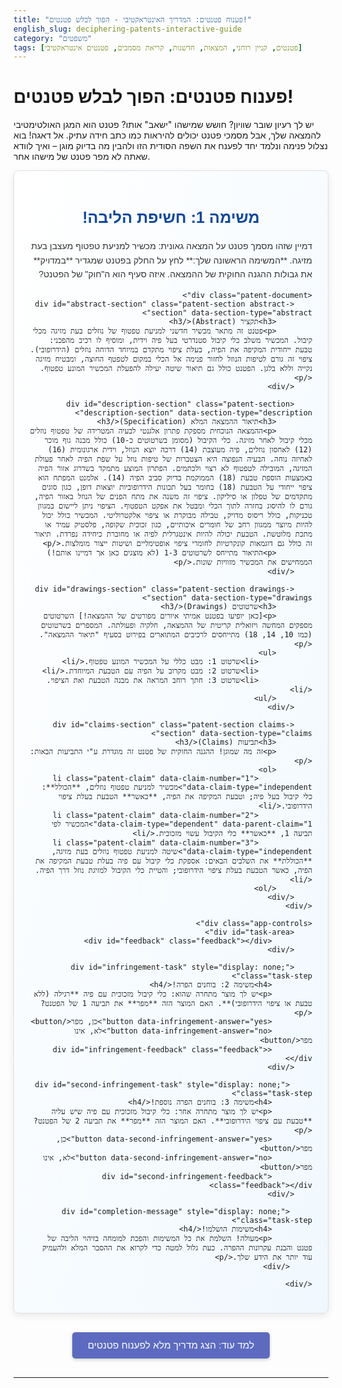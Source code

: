 ```yaml
---
title: "פענוח פטנטים: המדריך האינטראקטיבי - הפוך לבלש פטנטים!"
english_slug: deciphering-patents-interactive-guide
category: "משפטים"
tags: [פטנטים, קניין רוחני, המצאות, חדשנות, קריאת מסמכים, פטנטים אינטראקטיבי]
---
```

# פענוח פטנטים: הפוך לבלש פטנטים!

יש לך רעיון שובר שוויון? חושש שמישהו "ישאב" אותו? פטנט הוא המגן האולטימטיבי להמצאה שלך, אבל מסמכי פטנט יכולים להיראות כמו כתב חידה עתיק. אל דאגה! בוא נצלול פנימה ונלמד יחד לפענח את השפה הסודית הזו ולהבין מה בדיוק מוגן – ואיך לוודא שאתה לא מפר פטנט של מישהו אחר.

<div class="interactive-patent-app">
    <h2>משימה 1: חשיפת הליבה!</h2>
    <p>דמיין שזהו מסמך פטנט על המצאה גאונית: מכשיר למניעת טפטוף מעצבן בעת מזיגה. **המשימה הראשונה שלך:** לחץ על החלק בפטנט שמגדיר **במדויק** את גבולות ההגנה החוקית של ההמצאה. איזה סעיף הוא ה"חוק" של הפטנט?</p>

    <div class="patent-document">
        <div id="abstract-section" class="patent-section abstract-section" data-section-type="abstract">
            <h3>תקציר (Abstract)</h3>
            <p>פטנט זה מתאר מכשיר חדשני למניעת טפטוף של נוזלים בעת מזיגה מכלי קיבול. המכשיר משלב כלי קיבול סטנדרטי בעל פיה וידית, ומוסיף לו רכיב מהפכני: טבעת ייחודית המקיפה את הפיה, בעלת ציפוי מתקדם במיוחד הדוחה נוזלים (הידרופובי). ציפוי זה גורם לטיפות הנוזל לחזור פנימה אל הכלי במקום לטפטף החוצה, ומבטיח מזיגה נקייה וללא בלגן. הפטנט כולל גם תיאור שיטה יעילה להפעלת המכשיר המונע טפטוף.</p>
        </div>

        <div id="description-section" class="patent-section description-section" data-section-type="description">
            <h3>תיאור ההמצאה המלא (Specification)</h3>
            <p>ההמצאה הנוכחית מספקת פתרון אלגנטי לבעיה המטרידה של טפטוף נוזלים מכלי קיבול לאחר מזיגה. כלי הקיבול (מסומן בשרטוטים כ-10) כולל מבנה גוף מוכר (12) לאחסון נוזלים, פיה מעוצבת (14) דרכה יוצא הנוזל, וידית ארגונומית (16) לאחיזה נוחה. הבעיה הנפוצה היא הצטברות של טיפות נוזל על שפת הפיה לאחר פעולת המזיגה, המובילה לטפטוף לא רצוי ולכתמים. הפתרון המוצע מתמקד בשדרוג אזור הפיה באמצעות הוספת טבעת (18) הממוקמת בדיוק סביב הפיה (14). אלמנט המפתח הוא ציפוי ייחודי על הטבעת (18) בחומר בעל תכונות הידרופוביות יוצאות דופן, כגון סוגים מתקדמים של טפלון או סיליקון. ציפוי זה משנה את מתח הפנים של הנוזל באזור הפיה, גורם לו להיסוג בחזרה לתוך הכלי ומבטל את אפקט הטפטוף. הציפוי ניתן ליישום במגוון טכניקות, כולל ריסוס מדויק, טבילה מבוקרת או ציפוי אלקטרוליטי. המכשיר כולל יכול להיות מיוצר ממגוון רחב של חומרים איכותיים, כגון זכוכית שקופה, פלסטיק עמיד או מתכת מלוטשת. הטבעת יכולה להיות אינטגרלית לפיה או מחוברת כיחידה נפרדת. תיאור זה כולל גם דוגמאות קונקרטיות לחומרי ציפוי אופטימליים ושיטות ייצור מומלצות.</p>
            <p>התיאור מתייחס לשרטוטים 1-3 (לא מוצגים כאן אך דמיינו אותם!) הממחישים את המכשיר מזוויות שונות.</p>
        </div>

        <div id="drawings-section" class="patent-section drawings-section" data-section-type="drawings">
            <h3>שרטוטים (Drawings)</h3>
            <p>[כאן יופיעו בפטנט אמיתי איורים מפורטים של ההמצאה!] השרטוטים מספקים המחשה ויזואלית קריטית של ההמצאה, חלקיה ופעולתה. המספרים בשרטוטים (כמו 10, 14, 18) מתייחסים לרכיבים המתוארים בפירוט בסעיף "תיאור ההמצאה".</p>
            <ul>
                <li>שרטוט 1: מבט כללי על המכשיר המונע טפטוף.</li>
                <li>שרטוט 2: מבט מקרוב על הפיה עם הטבעת המיוחדת.</li>
                <li>שרטוט 3: חתך רוחב המראה את מבנה הטבעת ואת הציפוי.</li>
            </ul>
        </div>

        <div id="claims-section" class="patent-section claims-section" data-section-type="claims">
            <h3>תביעות (Claims)</h3>
            <p>זה מה שמוגן! ההגנה החוקית של פטנט זה מוגדרת ע"י התביעות הבאות:</p>
            <ol>
                <li class="patent-claim" data-claim-number="1" data-claim-type="independent">מכשיר למניעת טפטוף נוזלים, **הכולל**: כלי קיבול בעל פיה; וטבעת המקיפה את הפיה, **כאשר** הטבעת בעלת ציפוי הידרופובי.</li>
                <li class="patent-claim" data-claim-number="2" data-claim-type="dependent" data-parent-claim="1">המכשיר לפי תביעה 1, **כאשר** כלי הקיבול עשוי מזכוכית.</li>
                <li class="patent-claim" data-claim-number="3" data-claim-type="independent">שיטה למניעת טפטוף נוזלים בעת מזיגה, **הכוללת** את השלבים הבאים: אספקת כלי קיבול עם פיה בעלת טבעת המקיפה את הפיה, כאשר הטבעת בעלת ציפוי הידרופובי; והטיית כלי הקיבול למזיגת נוזל דרך הפיה.</li>
            </ol>
        </div>
    </div>

    <div class="app-controls">
        <div id="task-area">
             <div id="feedback" class="feedback"></div>
        </div>

        <div id="infringement-task" style="display: none;" class="task-step">
             <h4>משימה 2: בוחנים הפרה!</h4>
             <p>יש לך מוצר מתחרה שהוא: כלי קיבול מזכוכית עם פיה **רגילה (ללא טבעת או ציפוי הידרופובי)**. האם המוצר הזה **מפר** את תביעה 1 של הפטנט?</p>
             <button data-infringement-answer="yes">כן, מפר</button>
             <button data-infringement-answer="no">לא, אינו מפר</button>
             <div id="infringement-feedback" class="feedback"></div>
        </div>

         <div id="second-infringement-task" style="display: none;" class="task-step">
             <h4>משימה 3: בוחנים הפרה נוספת!</h4>
             <p>יש לך מוצר מתחרה אחר: כלי קיבול מזכוכית עם פיה שיש עליה **טבעת עם ציפוי הידרופובי**. האם המוצר הזה **מפר** את תביעה 2 של הפטנט?</p>
             <button data-second-infringement-answer="yes">כן, מפר</button>
             <button data-second-infringement-answer="no">לא, אינו מפר</button>
             <div id="second-infringement-feedback" class="feedback"></div>
        </div>

         <div id="completion-message" style="display: none;" class="task-step">
             <h4>משימות הושלמו!</h4>
             <p>מעולה! השלמת את כל המשימות והפכת למומחה בזיהוי הליבה של פטנט והבנת עקרונות ההפרה. כעת גלול למטה כדי לקרוא את ההסבר המלא ולהעמיק עוד יותר את הידע שלך.</p>
         </div>

    </div>
</div>

<button id="show-explanation">למד עוד: הצג מדריך מלא לפענוח פטנטים</button>

<div id="explanation-content" style="display: none;">
    <h2>המדריך המלא לפענוח פטנטים: עקרונות יסוד</h2>

    <h3>מהו פטנט ומדוע הוא סופר חשוב?</h3>
    <p>תחשוב על פטנט כתעודת בעלות חוקית על רעיון גאוני. זוהי זכות בלעדית הניתנת לממציא על המצאה חדשה, שימושית, ובעלת התקדמות המצאתית (לא מובנת מאליה לאדם ממוצע בתחום). הפטנט מעניק לממציא את הכוח למנוע מכל אחד אחר בעולם (במדינה בה הוגש הפטנט) לייצר, להשתמש, למכור, להציע למכירה או לייבא את ההמצאה המוגנת, בדרך כלל למשך 20 שנה. למה כדאי לך לדעת לקרוא פטנטים?</p>
    <ul>
        <li>**הגן על עצמך:** הבן בדיוק מה הפטנט שלך מגן עליו וכיצד למקסם את ההגנה.</li>
        <li>**הימנע מצרות:** ודא שהמוצר או השירות שאתה בונה לא דורכים על אצבעות (קניין רוחני) של מישהו אחר (תהליך שנקרא Freedom to Operate - FTO).</li>
        <li>**קבל השראה:** פטנטים הם מאגר ענק של ידע טכנולוגי קיים. למד מה כבר קיים ובנה עליו!</li>
        <li>**הערך שווי:** הבן את הכוח והשווי של חברות על בסיס פורטפוליו הפטנטים שלהן.</li>
    </ul>

    <h3>המבנה המסתורי של מסמך פטנט – מפוצחים את הקוד</h3>
    <p>מסמך פטנט אולי נראה כמו גוש טקסט ושרטוטים, אבל יש לו מבנה קבוע וברור:</p>
    <ul>
        <li>**עמוד שער:** כמו כרטיס ביקור של הפטנט – כולל מספר, תאריכים חשובים, מי המציא, מי הגיש, וקטגוריות טכניות.</li>
        <li>**תקציר (Abstract):** כמו תקציר בספר – נותן סקירה קצרה של מהות ההמצאה. מעולה להבנה ראשונית, אבל **זכור: הוא לא מגדיר את ההגנה החוקית!**</li>
        <li>**תיאור ההמצאה המלא (Specification):** זהו ה"סיפור" המלא של ההמצאה. הוא מספר על הבעיה שההמצאה פותרת, מתאר אותה בפירוט רב (עם דוגמאות!), מסביר איך לבנות או להפעיל אותה, ולעיתים כולל גם רקע טכנולוגי. חלק זה עוזר להבין את ההמצאה לעומק, אבל גם הוא **אינו מגדיר את הגבולות המשפטיים**.</li>
        <li>**שרטוטים (Drawings):** התמונות של ההמצאה! מאפשרים לראות איך ההמצאה נראית ולפעמים גם איך היא פועלת. הסימונים המספריים מחברים אותם לתיאור המפורט. חשובים להבנה, אבל **לא מגדירים את גבולות ההגנה**.</li>
        <li>**תביעות (Claims):** **הנה הלב הפועם של הפטנט!** כל משפט בתביעות (המכונה "תביעה" בודדת) הוא ניסוח משפטי מדויק של רכיבים או שלבים שהמצאה חייבת לכלול כדי להיחשב כמפרה את הפטנט. רק מה שמופיע בתביעות - ורק אם מוצר או שיטה כוללים את *כל* הרכיבים/שלבים של *לפחות תביעה אחת* - נחשב כהגנה החוקית.</li>
    </ul>

    <h3>ניתוח התביעות – המפתח לפענוח ההגנה</h3>
    <p>כפי שלמדת במשימה הראשונה, התביעות הן הכוח האמיתי של הפטנט. הן כמו גדר בלתי נראית מסביב להמצאה שלך. כל תביעה היא יחידה עצמאית (גם אם היא "תלויה" בתביעה אחרת לצורך הגדרתה המלאה), והיא מגדירה היקף הגנה ספציפי.</p>
    <p>שני סוגי תביעות מרכזיים:</p>
    <ul>
        <li>**תביעה בלתי תלויה (Independent Claim):** זוהי תביעה שעומדת בפני עצמה ומגדירה את ליבת ההמצאה באופן הרחב ביותר (מבחינת רכיבים/שלבים הכרחיים). אם מוצר/שיטה מפרה תביעה בלתי תלויה, היא מפרה את הפטנט.</li>
        <li>**תביעה תלויה (Dependent Claim):** תביעה זו מתייחסת תמיד לתביעה קודמת (בלתי תלויה או תלויה אחרת), ומוסיפה לה הגבלה, מאפיין או פרט נוסף. היא מצמצמת את ההגנה של התביעה אליה היא מתייחסת. מוצר/שיטה יכול לפר תביעה תלויה רק אם הוא מפר קודם כל את התביעה אליה היא מתייחסת, וגם מקיים את הדרישה הנוספת שהיא מוסיפה.</li>
    </ul>

    <h3>איך "לפרק" תביעה בודדת?</h3>
    <p>קריאת תביעה היא עבודה בלשית. עקוב אחרי השלבים:</p>
    <ol>
        <li>**זהה את הסוג:** האם זו תביעת מוצר (מכשיר, מערכת) או תביעת שיטה (תהליך)?</li>
        <li>**חפש את מילת הפתיחה:** לרוב תכלול "A [סוג ההמצאה] comprising..." (מכשיר הכולל...). המילה "comprising" (הכולל) היא רחבה - היא אומרת שההמצאה *חייבת* לכלול את הרכיבים הבאים, אבל *יכולה* לכלול עוד רכיבים נוספים. מילים אחרות (כמו "consisting of" - המורכב מ...) הן מצמצמות יותר.</li>
        <li>**פרק לרכיבים/שלבים:** כל נקודה פסיק בתוך תביעה בודדת מפרידה בדרך כלל בין רכיב אחד לרכיב הבא, או בין שלב אחד לשלב הבא. רשום את כל הרכיבים/שלבים בנפרד.</li>
        <li>**הבן את הקשרים:** איך הרכיבים מתחברים זה לזה? (למשל, "טבעת המקיפה את הפיה").</li>
        <li>**חזור לתיאור אם צריך:** אם מונח בתביעה אינו ברור, חפש את ההסבר המפורט שלו בסעיף התיאור המלא. התיאור משמש כמילון למונחים בתביעות.</li>
    </ol>

    <h3>הבחנה סופר-קריטית: תביעות מול תיאור</h3>
    <p>זו הטעות הנפוצה ביותר! אנשים קוראים את התיאור המלא וחושבים שכל מה שמוזכר שם מוגן. **זה לא נכון!** התיאור מספק את הרקע הטכני, דוגמאות ודרכים רבות ליישם את ההמצאה, אבל **רק התביעות הן שמגדירות את ההגנה החוקית**. אם התיאור המלא מתאר 20 שימושים שונים להמצאה, אבל התביעות מגדירות רק שימוש אחד, אז רק השימוש הספציפי הזה מוגן חוקית בתביעות הספציפיות האלה.</p>

    <h3>איך קובעים אם יש הפרת פטנט (Infringement)?</h3>
    <p>הפרה מתרחשת כאשר מוצר או שיטה של צד שלישי כוללים את **כל** הרכיבים או השלבים של **לפחות תביעה אחת** בפטנט תקף, וזאת ללא רשות בעל הפטנט. הנוסחה היא: כדי לקבוע הפרה, קח את התביעה הבלתי תלויה הרחבה ביותר. עבור רכיב אחר רכיב (או שלב אחר שלב) ובדוק האם הוא קיים במוצר/שיטה שאתה בודק. **רק אם *כל* הרכיבים/שלבים של תביעה מסוימת קיימים במוצר/שיטה החשודים, אז יש הפרה של אותה תביעה.** מספיק שרכיב אחד חסר, ואין הפרה של אותה תביעה. אם מוצר מפר תביעה בלתי תלויה אחת, הוא מפר את הפטנט כולו. לאחר מכן ניתן לבדוק גם תביעות תלויות רלוונטיות.</p>

    <h3>טיפים לבלשי פטנטים מתחילים: קריאה ממוקדת ויעילה</h3>
    <ul>
        <li>**התחל מלמעלה:** קרא תחילה את התקציר והתבונן בשרטוטים לקבלת תמונה כללית מהירה.</li>
        <li>**צלול לתיאור (אבל לא הכל):** קרא מספיק מהתיאור כדי להבין את הרקע הטכני ואת אופן הפעולה העקרוני של ההמצאה, במיוחד את ההפניות למספרים בשרטוטים.</li>
        <li>**עבור ישירות לתביעות:** זהו ה"איפה ללחוץ". קרא אותן לאט ובקפידה, במיוחד את הבלתי תלויות.</li>
        <li>**נתח תביעה-תביעה:** פרק כל תביעה לרכיביה. זהה את מילות הקישור ("הכולל" - רחב!).</li>
        <li>**השתמש בתיאור כראיה:** אם מונח בתביעה לא ברור, חפש את ההגדרה או ההסבר שלו בתיאור. התיאור תמיד משמש לפרשנות התביעות, לא להרחבתן.</li>
        <li>**השווה למוצר/רעיון שלך:** עבור על כל תביעה ובדוק האם כל הרכיבים שלה נמצאים במוצר או בשיטה שאתה בוחן. זו הבדיקה הסופית להפרה.</li>
    </ul>
</div>

<style>
/* General App Styling */
.interactive-patent-app {
    border: 1px solid #e0e0e0;
    border-radius: 8px;
    padding: 25px;
    margin-bottom: 30px;
    background: linear-gradient(to bottom right, #ffffff, #f0f8ff); /* Soft gradient background */
    font-family: 'Arial', sans-serif;
    direction: rtl;
    text-align: right;
    box-shadow: 0 4px 12px rgba(0, 0, 0, 0.08);
    position: relative; /* For potential absolute positioning */
}

.interactive-patent-app h2 {
    color: #0D47A1; /* Deep blue */
    text-align: center;
    margin-bottom: 20px;
    font-size: 1.8em;
}

.interactive-patent-app p {
    color: #333;
    line-height: 1.6;
    margin-bottom: 15px;
}

/* Patent Document Styling */
.patent-document {
    border: 1px solid #c5cae9; /* Lighter blue border */
    border-radius: 6px;
    padding: 20px;
    background-color: #ffffff;
    margin-bottom: 25px;
    box-shadow: 0 2px 8px rgba(0, 0, 0, 0.05);
}

.patent-section {
    margin-bottom: 20px;
    padding: 15px;
    border: 1px solid transparent; /* Default transparent border */
    border-radius: 5px;
    cursor: pointer;
    transition: background-color 0.3s ease, border-color 0.3s ease, transform 0.1s ease;
}

.patent-section:hover {
    background-color: #e3f2fd; /* Light blue hover */
    border-color: #90caf9; /* Accent blue border on hover */
    transform: translateY(-2px); /* Slight lift effect */
}

.patent-section h3 {
    margin-top: 0;
    color: #1565C0; /* Medium blue */
    border-bottom: 1px solid #e0e0e0;
    padding-bottom: 8px;
    margin-bottom: 10px;
}

/* Specific Section Colors */
.abstract-section { background-color: #e1f5fe; border-color: #b3e5fc; } /* Light cyan */
.description-section { background-color: #e8f5e9; border-color: #c8e6c9; } /* Light green */
.drawings-section { background-color: #fff3e0; border-color: #ffe0b2; } /* Light orange */
.claims-section { background-color: #e8eaf6; border-color: #c5cae9; } /* Highlight Claims in light purple */
.claims-section.correct-answer {
     border-color: #4CAF50; /* Green border */
     box-shadow: 0 0 15px rgba(76, 175, 80, 0.5); /* Green glow */
     animation: pulse 1.5s infinite alternate; /* Gentle pulse */
}

/* Animation for correct answer */
@keyframes pulse {
    0% { box-shadow: 0 0 15px rgba(76, 175, 80, 0.5); }
    100% { box-shadow: 0 0 20px rgba(76, 175, 80, 0.8); }
}


.patent-claim {
    margin-bottom: 12px;
    padding: 10px 15px;
    border: 1px solid #d0d9ff; /* Soft blue border */
    background-color: #f0f3ff; /* Very light blue background */
    border-radius: 4px;
    cursor: pointer;
    transition: background-color 0.2s ease, border-color 0.2s ease;
    font-size: 0.95em;
    line-height: 1.5;
}

.patent-claim:hover {
     background-color: #dbe2ff; /* Slightly darker blue on hover */
     border-color: #b8c3f7;
}

.patent-claim[data-claim-type="independent"] {
    font-weight: bold;
    border-left: 5px solid #3F51B5; /* Stronger indicator for independent claims */
    padding-right: 10px; /* Adjust padding due to border */
}

/* App Controls & Tasks */
.app-controls {
    margin-top: 25px;
    border-top: 1px solid #e0e0e0;
    padding-top: 20px;
    background-color: #f5f5f5; /* Light grey background for controls */
    padding: 20px;
    border-radius: 8px;
}

.task-step {
    padding: 15px;
    border: 1px dashed #b0bec5; /* Light grey dashed border */
    border-radius: 5px;
    margin-bottom: 15px;
    background-color: #eceff1; /* Lighter grey background */
    transition: opacity 0.5s ease, transform 0.5s ease; /* Smooth transitions */
}

.task-step:not(#task-area) {
    opacity: 0; /* Hide initially */
    transform: translateY(20px);
}

.task-step.active {
    opacity: 1;
    transform: translateY(0);
}

#task-area h4, #infringement-task h4, #second-infringement-task h4, #completion-message h4 {
    color: #0288D1; /* Sky blue */
    margin-top: 0;
    margin-bottom: 15px;
    font-size: 1.3em;
}

#infringement-task button, #second-infringement-task button {
    margin-left: 10px;
    padding: 10px 20px;
    font-size: 1em;
    cursor: pointer;
    border: none;
    border-radius: 5px;
    background-color: #03a9f4; /* Cyan */
    color: white;
    transition: background-color 0.3s ease, opacity 0.3s ease;
}

#infringement-task button:hover, #second-infringement-task button:hover {
    background-color: #039be5; /* Darker cyan on hover */
}

#infringement-task button:disabled, #second-infringement-task button:disabled {
     opacity: 0.6;
     cursor: not-allowed;
}

/* Feedback Styling */
.feedback {
    margin-top: 15px;
    padding: 12px;
    border: 1px solid transparent;
    border-radius: 5px;
    min-height: 1.5em; /* Reserve space */
    font-weight: bold;
    transition: background-color 0.5s ease, color 0.5s ease;
}

.feedback.correct {
    border-color: #4CAF50; /* Green */
    background-color: #e8f5e9; /* Light green */
    color: #2E7D32; /* Dark green */
}

.feedback.incorrect {
    border-color: #F44336; /* Red */
    background-color: #ffebee; /* Light red */
    color: #C62828; /* Dark red */
}


/* Explanation Section Styling */
#show-explanation {
    display: block;
    margin: 30px auto;
    padding: 12px 25px;
    font-size: 1.1em;
    cursor: pointer;
    border: none;
    border-radius: 5px;
    background-color: #5c6bc0; /* Indigo */
    color: white;
    box-shadow: 0 2px 5px rgba(0, 0, 0, 0.2);
    transition: background-color 0.3s ease, box-shadow 0.3s ease;
}

#show-explanation:hover {
    background-color: #3f51b5; /* Darker indigo */
    box-shadow: 0 4px 8px rgba(0, 0, 0, 0.3);
}

#explanation-content {
    border-top: 2px dashed #b0bec5; /* Light grey dashed border */
    margin-top: 30px;
    padding-top: 25px;
    direction: rtl;
    text-align: right;
    line-height: 1.7;
    color: #333;
    opacity: 0; /* Hide initially */
    transform: translateY(20px);
    transition: opacity 0.6s ease, transform 0.6s ease;
}

#explanation-content.visible {
    opacity: 1;
    transform: translateY(0);
}


#explanation-content h2 {
    color: #1A237E; /* Very dark blue */
    margin-bottom: 20px;
}

#explanation-content h3 {
     color: #283593; /* Dark blue */
     margin-top: 25px;
     margin-bottom: 15px;
     border-bottom: 1px solid #e0e0e0;
     padding-bottom: 5px;
}

#explanation-content ul {
    list-style: disc;
    margin-right: 20px;
    padding-right: 0;
}

#explanation-content ol {
     list-style: decimal;
     margin-right: 20px;
     padding-right: 0;
}

#explanation-content li {
    margin-bottom: 10px;
    color: #444;
}

#explanation-content li strong {
    color: #1A237E;
}

/* Improve list item markers for RTL */
#explanation-content ul li:before {
    content: "\2022"; /* Unicode bullet */
    color: #283593; /* Blue marker */
    font-weight: bold;
    display: inline-block;
    width: 1em;
    margin-left: 0.5em;
    margin-right: -1em;
    text-align: left;
}

#explanation-content ul {
    list-style: none; /* Remove default list style */
    padding-right: 0;
}

#explanation-content ol {
    list-style: none; /* Remove default list style */
    padding-right: 0;
    counter-reset: custom-counter;
}

#explanation-content ol li {
    counter-increment: custom-counter;
}

#explanation-content ol li:before {
    content: counter(custom-counter) ".";
    color: #283593; /* Blue marker */
    font-weight: bold;
    display: inline-block;
    width: 1.5em;
    margin-left: 0.5em;
    margin-right: -1.5em;
    text-align: left;
    direction: ltr; /* Ensure number is LTR */
}


</style>

<script>
document.addEventListener('DOMContentLoaded', function() {
    const sections = document.querySelectorAll('.patent-section');
    const claims = document.querySelectorAll('.patent-claim');
    const feedbackDiv = document.getElementById('feedback');
    const infringementTask = document.getElementById('infringement-task');
    const secondInfringementTask = document.getElementById('second-infringement-task');
    const infringementFeedback = document.getElementById('infringement-feedback');
    const secondInfringementFeedback = document.getElementById('second-infringement-feedback');
    const showExplanationButton = document.getElementById('show-explanation');
    const explanationContent = document.getElementById('explanation-content');
    const taskArea = document.getElementById('task-area');
    const completionMessage = document.getElementById('completion-message');

    let currentTask = 1; // 1: Identify Claims section, 2: Infringement 1, 3: Infringement 2

    // Initial state: Hide tasks 2 and 3, show task 1
    taskArea.classList.add('active'); // Task 1 is the initial task displayed
    infringementTask.classList.remove('active');
    secondInfringementTask.classList.remove('active');
    completionMessage.classList.remove('active');


    // Helper function for showing tasks with animation
    function showTask(taskElement, previousTaskElement) {
        if (previousTaskElement) {
             previousTaskElement.classList.remove('active');
             // Add a slight delay before showing the next task if needed, or handle purely with CSS transition end
        }
        taskElement.style.display = 'block'; // Make it block so transition works
        requestAnimationFrame(() => { // Use requestAnimationFrame to ensure display change is processed before adding active
            taskElement.classList.add('active');
        });
    }

    // Helper function for clearing feedback
    function clearFeedback(feedbackElement) {
        feedbackElement.innerHTML = '';
        feedbackElement.className = 'feedback'; // Reset classes
    }


    // Task 1: Click on the section that defines legal scope
    sections.forEach(section => {
        section.addEventListener('click', function() {
            if (currentTask === 1) {
                const sectionType = this.dataset.sectionType;
                clearFeedback(feedbackDiv); // Clear previous feedback

                if (sectionType === 'claims') {
                    feedbackDiv.className = 'feedback correct';
                    feedbackDiv.innerHTML = 'מבריק! בדיוק כך! התביעות (Claims) הן אכן הלב של הפטנט והמקור היחיד להגנה החוקית.';

                    this.classList.add('correct-answer'); // Add visual cue for correct answer

                    // Disable clicks on all sections after correct answer for this task
                    sections.forEach(s => {
                         s.style.pointerEvents = 'none';
                         s.style.cursor = 'default';
                    });
                    claims.forEach(c => { // Disable clicks on claims too, not needed for Task 1
                         c.style.pointerEvents = 'none';
                         c.style.cursor = 'default';
                    });


                    // Transition to Task 2 after a delay
                    setTimeout(() => {
                         clearFeedback(feedbackDiv);
                         taskArea.classList.remove('active'); // Hide current task smoothly
                         setTimeout(() => { // Add a small delay after hiding before showing next
                              taskArea.style.display = 'none';
                              showTask(infringementTask, null); // Show next task
                              currentTask = 2;
                         }, 600); // Delay matches CSS transition
                    }, 3000); // Time to show feedback


                } else {
                    feedbackDiv.className = 'feedback incorrect';
                    feedbackDiv.innerHTML = `כמעט! ה${sectionType === 'abstract' ? 'תקציר' : sectionType === 'description' ? 'תיאור' : 'שרטוטים'} אמנם עוזרים להבין את ההמצאה, אבל הם לא אלה שמגדירים את גבולות ההגנה המשפטית. חפש את ה"חוק" של הפטנט. נסה שוב!`;
                }
            }
        });
    });

    // Make claims clickable (just for visual feedback, not part of the main tasks flow)
    claims.forEach(claim => {
         claim.addEventListener('click', function() {
              // Only provide visual feedback if Task 1 is complete
              if (currentTask > 1) {
                   const claimNumber = this.dataset.claimNumber;
                   const claimType = this.dataset.claimType === 'independent' ? 'בלתי תלויה' : 'תלויה';
                   this.style.backgroundColor = '#aed581'; // Light green highlight
                   this.style.borderColor = '#81c784'; // Green border
                   setTimeout(() => {
                        // Reset color based on type
                         if (claimType === 'בלתי תלויה') {
                             this.style.backgroundColor = '#f0f3ff';
                             this.style.borderColor = '#d0d9ff';
                         } else {
                            this.style.backgroundColor = '#f0f3ff';
                            this.style.borderColor = '#d0d9ff';
                         }
                   }, 800);
              }
         });
    });


    // Task 2: Infringement on Claim 1
    infringementTask.querySelectorAll('button').forEach(button => {
        button.addEventListener('click', function() {
            if (currentTask === 2) {
                const answer = this.dataset.infringementAnswer;
                clearFeedback(infringementFeedback);

                // Hypothetical product: Glass container with a regular spout (NO hydrophobic rim)
                // Claim 1: container + spout + RIM WITH HYDROPHOBIC COATING
                // Product lacks the RIM WITH HYDROPHOBIC COATING component. So, NO infringement.
                if (answer === 'no') {
                    infringementFeedback.className = 'feedback correct';
                    infringementFeedback.innerHTML = 'מצוין! צדקת! תביעה 1 דורשת "טבעת המקיפה את הפיה, כאשר הטבעת בעלת ציפוי הידרופובי". למוצר ההיפותטי חסר רכיב קריטי זה, ולכן הוא אינו מפר את תביעה 1.';

                    // Disable buttons after correct answer
                    infringementTask.querySelectorAll('button').forEach(btn => btn.disabled = true);

                    // Transition to Task 3 after a delay
                    setTimeout(() => {
                         clearFeedback(infringementFeedback);
                         infringementTask.classList.remove('active'); // Hide current task smoothly
                          setTimeout(() => { // Add a small delay after hiding before showing next
                              infringementTask.style.display = 'none';
                              showTask(secondInfringementTask, null); // Show next task
                              currentTask = 3;
                         }, 600); // Delay matches CSS transition
                    }, 4000); // Time to show feedback

                } else {
                    infringementFeedback.className = 'feedback incorrect';
                    infringementFeedback.innerHTML = 'רגע, בוא נחשוב שוב. קרא בעיון את תביעה 1. האם כל הרכיבים המפורטים בתביעה הזו *חייבים* להימצא במוצר כדי שתהיה הפרה? האם המוצר ההיפותטי כולל את *כל* הרכיבים האלה? נסה שוב!';
                }
            }
        });
    });

     // Task 3: Infringement on Claim 2
    secondInfringementTask.querySelectorAll('button').forEach(button => {
        button.addEventListener('click', function() {
            if (currentTask === 3) {
                const answer = this.dataset.secondInfringementAnswer;
                 clearFeedback(secondInfringementFeedback);

                // Hypothetical product: Glass container with a spout and a RIM WITH HYDROPHOBIC COATING.
                // Claim 1: container + spout + RIM WITH HYDROPHOBIC COATING (Product has all these)
                // Claim 2: The device of claim 1, WHEREIN the container is made of GLASS.
                // Product is Glass and infringes Claim 1. So, YES, it infringes Claim 2.
                if (answer === 'yes') {
                    secondInfringementFeedback.className = 'feedback correct';
                    secondInfringementFeedback.innerHTML = 'פנטסטי! הבנת את העיקרון! המוצר אכן מקיים את כל רכיבי תביעה 1 (הבסיס לתביעה 2), ובנוסף הוא עשוי מזכוכית, כפי שדורשת תביעה 2 הספציפית הזו. לכן הוא מפר גם את תביעה 2.';

                    // Disable buttons after correct answer
                    secondInfringementTask.querySelectorAll('button').forEach(btn => btn.disabled = true);

                    // Transition to completion message
                     setTimeout(() => {
                         clearFeedback(secondInfringementFeedback);
                         secondInfringementTask.classList.remove('active'); // Hide current task smoothly
                          setTimeout(() => { // Add a small delay after hiding before showing next
                             secondInfringementTask.style.display = 'none';
                              showTask(completionMessage, null); // Show completion message
                             currentTask = 4; // Indicate tasks are done
                         }, 600); // Delay matches CSS transition

                     }, 4000); // Time to show feedback


                } else {
                    secondInfringementFeedback.className = 'feedback incorrect';
                    secondInfringementFeedback.innerHTML = 'שוב, ננתח יחד. תביעה 2 היא תלויה בתביעה 1. המוצר ההיפותטי הזה מקיים את כל מה שנדרש בתביעה 1. בנוסף, תביעה 2 מוסיפה דרישה אחת בלבד: שכלי הקיבול יהיה מזכוכית. האם המוצר עשוי מזכוכית? אם כן, האם הוא מקיים את כל הדרישות של תביעה 2? נסה שוב!';
                }
            }
        });
    });


    // Toggle explanation visibility with animation
    showExplanationButton.addEventListener('click', function() {
        if (explanationContent.classList.contains('visible')) {
            explanationContent.classList.remove('visible');
            this.textContent = 'למד עוד: הצג מדריך מלא לפענוח פטנטים';
             // Optional: hide the element completely after transition
            explanationContent.addEventListener('transitionend', function handler() {
                if (!explanationContent.classList.contains('visible')) {
                     explanationContent.style.display = 'none';
                }
                 explanationContent.removeEventListener('transitionend', handler);
            });

        } else {
            explanationContent.style.display = 'block'; // Make it block so transition works
            requestAnimationFrame(() => { // Use requestAnimationFrame
                 explanationContent.classList.add('visible');
            });
            this.textContent = 'הסתר את המדריך המלא';
        }
    });
});
</script>
---
```